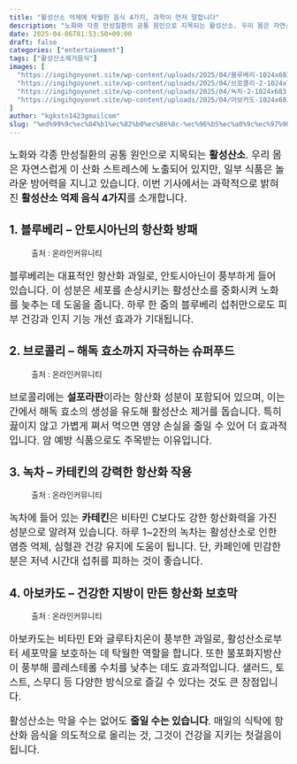 ```yaml
---
title: "활성산소 억제에 탁월한 음식 4가지, 과학이 먼저 말합니다"
description: "노화와 각종 만성질환의 공통 원인으로 지목되는 활성산소. 우리 몸은 자연스럽게 이 산화 스트레스에 노출되어 있지만, 일부 식품은 놀라운 방어력을 지니고 있습니다. 이번 기사에서는 과학적으로 밝혀진 활성산소 억제 음식 4가지를 소개합니다."
date: 2025-04-06T01:53:50+09:00
draft: false
categories: ["entertainment"]
tags: ["활성산소제거음식"]
images: [
  "https://ingihgoyonet.site/wp-content/uploads/2025/04/블루베리-1024x683.jpg"
  "https://ingihgoyonet.site/wp-content/uploads/2025/04/브로콜리-2-1024x738.jpg"
  "https://ingihgoyonet.site/wp-content/uploads/2025/04/녹차-2-1024x683.jpg"
  "https://ingihgoyonet.site/wp-content/uploads/2025/04/아보카도-1024x683.jpg"
]
author: "kgkstn1423gmailcom"
slug: "%ed%99%9c%ec%84%b1%ec%82%b0%ec%86%8c-%ec%96%b5%ec%a0%9c%ec%97%90-%ed%83%81%ec%9b%94%ed%95%9c-%ec%9d%8c%ec%8b%9d-4%ea%b0%80%ec%a7%80-%ea%b3%bc%ed%95%99%ec%9d%b4-%eb%a8%bc%ec%a0%80-%eb%a7%90%ed%95%a9"
---
```


<p style="font-size:18px">노화와 각종 만성질환의 공통 원인으로 지목되는 <strong>활성산소</strong>. 우리 몸은 자연스럽게 이 산화 스트레스에 노출되어 있지만, 일부 식품은 놀라운 방어력을 지니고 있습니다. 이번 기사에서는 과학적으로 밝혀진 <strong>활성산소 억제 음식 4가지</strong>를 소개합니다.</p> <h2 >1. <strong>블루베리 – 안토시아닌의 항산화 방패</strong></h2> <figure ><img src="https://ingihgoyonet.site/wp-content/uploads/2025/04/블루베리-1024x683.jpg" alt="" style="aspect-ratio:16/9;object-fit:cover"/><figcaption >출처 : 온라인커뮤니티</figcaption></figure> <p style="font-size:18px">블루베리는 대표적인 항산화 과일로, 안토시아닌이 풍부하게 들어 있습니다. 이 성분은 세포를 손상시키는 활성산소를 중화시켜 노화를 늦추는 데 도움을 줍니다. 하루 한 줌의 블루베리 섭취만으로도 피부 건강과 인지 기능 개선 효과가 기대됩니다.</p> <h2 >2. <strong>브로콜리 – 해독 효소까지 자극하는 슈퍼푸드</strong></h2> <figure ><img src="https://ingihgoyonet.site/wp-content/uploads/2025/04/브로콜리-2-1024x738.jpg" alt="" style="aspect-ratio:16/9;object-fit:cover"/><figcaption >출처 : 온라인커뮤니티</figcaption></figure> <p style="font-size:18px">브로콜리에는 <strong>설포라판</strong>이라는 항산화 성분이 포함되어 있으며, 이는 간에서 해독 효소의 생성을 유도해 활성산소 제거를 돕습니다. 특히 끓이지 않고 가볍게 쪄서 먹으면 영양 손실을 줄일 수 있어 더 효과적입니다. 암 예방 식품으로도 주목받는 이유입니다.</p> <h2 >3. <strong>녹차 – 카테킨의 강력한 항산화 작용</strong></h2> <figure ><img src="https://ingihgoyonet.site/wp-content/uploads/2025/04/녹차-2-1024x683.jpg" alt="" style="aspect-ratio:16/9;object-fit:cover"/><figcaption >출처 : 온라인커뮤니티</figcaption></figure> <p style="font-size:18px">녹차에 들어 있는 <strong>카테킨</strong>은 비타민 C보다도 강한 항산화력을 가진 성분으로 알려져 있습니다. 하루 1~2잔의 녹차는 활성산소로 인한 염증 억제, 심혈관 건강 유지에 도움이 됩니다. 단, 카페인에 민감한 분은 저녁 시간대 섭취를 피하는 것이 좋습니다.</p> <h2 >4. <strong>아보카도 – 건강한 지방이 만든 항산화 보호막</strong></h2> <figure ><img src="https://ingihgoyonet.site/wp-content/uploads/2025/04/아보카도-1024x683.jpg" alt="" /><figcaption >출처 : 온라인커뮤니티</figcaption></figure> <p style="font-size:18px">아보카도는 비타민 E와 글루타치온이 풍부한 과일로, 활성산소로부터 세포막을 보호하는 데 탁월한 역할을 합니다. 또한 불포화지방산이 풍부해 콜레스테롤 수치를 낮추는 데도 효과적입니다. 샐러드, 토스트, 스무디 등 다양한 방식으로 즐길 수 있다는 것도 큰 장점입니다.</p> <p style="font-size:18px">활성산소는 막을 수는 없어도 <strong>줄일 수는 있습니다</strong>. 매일의 식탁에 항산화 음식을 의도적으로 올리는 것, 그것이 건강을 지키는 첫걸음이 됩니다.</p>